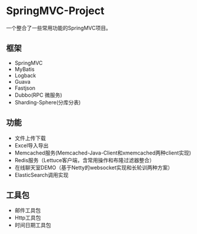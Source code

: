 # SpringMVC-Project

一个整合了一些常用功能的SpringMVC项目。

## 框架

- SpringMVC
- MyBatis
- Logback
- Guava
- Fastjson
- Dubbo(RPC 微服务)
- Sharding-Sphere(分库分表)

## 功能

- 文件上传下载
- Excel导入导出
- Memcached服务(Memcached-Java-Client和xmemcached两种client实现)
- Redis服务（Lettuce客户端，含常用操作和布隆过滤器整合）
- 在线聊天室DEMO（基于Netty的websocket实现和长轮训两种方案）
- ElasticSearch调用实现

## 工具包

- 邮件工具包
- Http工具包
- 时间日期工具包
